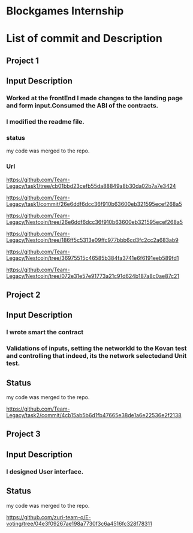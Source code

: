 # Blockgames Internship

# List of commit and Description

## Project 1

## Input Description
### Worked at the frontEnd I made changes to the landing page and form input.Consumed the ABI of the contracts. 
### I modified the readme file.

### status 
my code was merged to the repo.

### Url
https://github.com/Team-Legacy/task1/tree/cb01bbd23cefb55da88849a8b30da02b7a7e3424

https://github.com/Team-Legacy/task1/commit/26e6ddf6dcc36f910b63600eb321595ecef268a5

https://github.com/Team-Legacy/Nestcoin/tree/26e6ddf6dcc36f910b63600eb321595ecef268a5

https://github.com/Team-Legacy/Nestcoin/tree/186ff5c5313e09ffc977bbb6cd3fc2cc2a683ab9

https://github.com/Team-Legacy/Nestcoin/tree/36975515c46585b384fa3741e6f6191eeb589fd1

https://github.com/Team-Legacy/Nestcoin/tree/072e31e57e91773a21c91d624b187a8c0ae87c21



## Project 2

## Input Description
### I wrote smart the contract 
### Validations of inputs, setting the networkId to the Kovan test and controlling that indeed, its the network selectedand Unit test.

## Status 
my code was merged to the repo.

https://github.com/Team-Legacy/task2/commit/4cb15ab5b6d1fb47665e38de1a6e22536e2f2138


## Project 3

## Input Description 
### I designed User interface.

## Status 
my code was merged to the repo.

https://github.com/zuri-team-o/E-voting/tree/04e3f09267ae198a7730f3c6a4516fc328f78311



